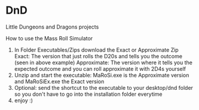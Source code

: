 # DnD
Little Dungeons and Dragons projects

How to use the Mass Roll Simulator
1. In Folder Executables/Zips download the Exact or Approximate Zip
  Exact: The version that just rolls the D20s and tells you the outcome (seen in above example)
  Approximate: The version where it tells you the expected outcome and you can roll approximate it with 2D4s yourself
2. Unzip and start the executable: MaRoSi.exe is the Approximate version and MaRoSiEx.exe the Exact version 
3. Optional: send the shortcut to the executable to your desktop/dnd folder so you don't have to go into the installation folder everytime
4. enjoy :)
